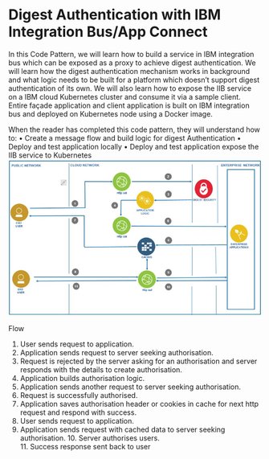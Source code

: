 # Digest Authentication with IBM Integration Bus/App Connect

In this Code Pattern, we will learn how to build a service in IBM integration bus which can be exposed as a proxy to achieve digest authentication. We will learn how the digest authentication mechanism works in background and what logic needs to be built for a platform which doesn’t support digest authentication of its own. We will also learn how to expose the IIB service on a IBM cloud Kubernetes cluster and consume it via a sample client. Entire façade application and client application is built on IBM integration bus and deployed on Kubernetes node using a Docker image. 

When the reader has completed this code pattern, they will understand how to:
•	Create a message flow and build logic for digest Authentication
•	Deploy and test application locally 
•	Deploy and test application expose the IIB service to Kubernetes
![](images/flow.jpg)

Flow
1.	User sends request to application. 
2.	Application sends request to server seeking authorisation.
3.	Request is rejected by the server asking for an authorisation and server responds with the details to create authorisation.
4.	Application builds authorisation logic.
5.	Application sends another request to server seeking authorisation. 
6.	Request is successfully authorised. 
7.	Application saves authorisation header or cookies in cache for next http request and respond with success.
8.	User sends request to application.
9.	Application sends request with cached data to server seeking authorisation.
           10.  Server authorises users.    
           11. Success response sent back to user
